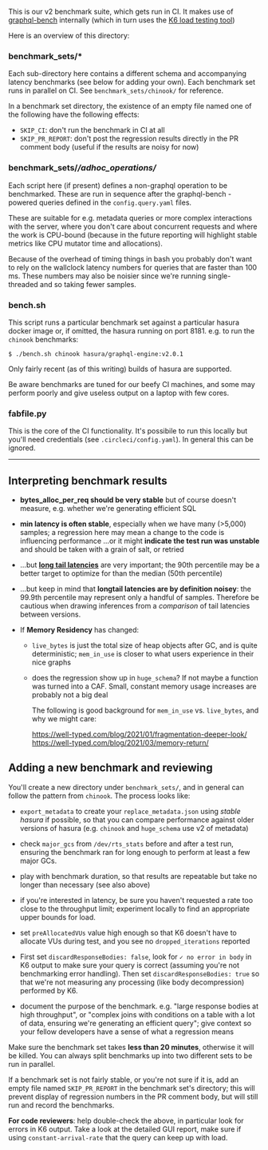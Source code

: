 This is our v2 benchmark suite, which gets run in CI. It makes use of
[graphql-bench](https://github.com/hasura/graphql-bench) internally (which in
turn uses the [K6 load testing tool](https://k6.io/))

Here is an overview of this directory:

### benchmark_sets/*

Each sub-directory here contains a different schema and accompanying latency
benchmarks (see below for adding your own). Each benchmark set runs in parallel
on CI. See `benchmark_sets/chinook/` for reference.

In a benchmark set directory, the existence of an empty file named one of the
following have the following effects:

- `SKIP_CI`: don't run the benchmark in CI at all
- `SKIP_PR_REPORT`: don't post the regression results directly in the PR
  comment body (useful if the results are noisy for now)

### benchmark_sets/*/adhoc_operations/*

Each script here (if present) defines a non-graphql operation to be
benchmarked. These are run in sequence after the graphql-bench -powered queries
defined in the `config.query.yaml` files.

These are suitable for e.g. metadata queries or more complex interactions with
the server, where you don't care about concurrent requests and where the work
is CPU-bound (because in the future reporting will highlight stable metrics
like CPU mutator time and allocations).

Because of the overhead of timing things in bash you probably don't want to
rely on the wallclock latency numbers for queries that are faster than 100 ms.
These numbers may also be noisier since we're running single-threaded and so
taking fewer samples.

### bench.sh

This script runs a particular benchmark set against a particular hasura docker
image or, if omitted, the hasura running on port 8181. e.g. to run the
`chinook` benchmarks:

    $ ./bench.sh chinook hasura/graphql-engine:v2.0.1

Only fairly recent (as of this writing) builds of hasura are supported.

Be aware benchmarks are tuned for our beefy CI machines, and some may perform
poorly and give useless output on a laptop with few cores.

### fabfile.py

This is the core of the CI functionality. It's possibile to run this locally
but you'll need credentials (see `.circleci/config.yaml`). In general this can
be ignored.

---

## Interpreting benchmark results

- **bytes_alloc_per_req should be very stable** but of course doesn't measure,
  e.g. whether we're generating efficient SQL 

- **min latency is often stable**, especially when we have many (>5,000) samples; a
  regression here may mean a change to the code is influencing performance
  ...or it might **indicate the test run was unstable** and should be taken
  with a grain of salt, or retried

- ...but **[long tail latencies](https://engineering.linkedin.com/performance/who-moved-my-99th-percentile-latency)**
  are very important; the 90th percentile may be a better target to optimize for
  than the median (50th percentile)

- ...but keep in mind that **longtail latencies are by definition noisey**: the
  99.9th percentile may represent only a handful of samples. Therefore be
  cautious when drawing inferences from a _comparison_ of tail latencies between
  versions.

- If **Memory Residency** has changed:
  - `live_bytes` is just the total size of heap objects after GC, and is quite 
    deterministic; `mem_in_use` is closer to what users experience in their nice graphs
  - does the regression show up in `huge_schema`? If not maybe a function was
    turned into a CAF. Small, constant memory usage increases are probably not
    a big deal

    The following is good background for `mem_in_use` vs. `live_bytes`, and why
    we might care:

    https://well-typed.com/blog/2021/01/fragmentation-deeper-look/
    https://well-typed.com/blog/2021/03/memory-return/

## Adding a new benchmark and reviewing

You'll create a new directory under `benchmark_sets/`, and in general can
follow the pattern from `chinook`. The process looks like:

- `export_metadata` to create your `replace_metadata.json` using _stable
  hasura_ if possible, so that you can compare performance against older
  versions of hasura (e.g. `chinook` and `huge_schema` use v2 of metadata)

- check `major_gcs` from `/dev/rts_stats` before and after a test run, ensuring
  the benchmark ran for long enough to perform at least a few major GCs.

- play with benchmark duration, so that results are repeatable but take no
  longer than necessary (see also above)

- if you're interested in latency, be sure you haven't requested a rate too
  close to the throughput limit; experiment locally to find an appropriate
  upper bounds for load.

- set `preAllocatedVUs` value high enough so that K6 doesn't have to allocate
  VUs during test, and you see no `dropped_iterations` reported

- First set `discardResponseBodies: false`, look for `✓ no error in body` in K6
  output to make sure your query is correct (assuming you're not benchmarking
  error handling). Then set `discardResponseBodies: true` so that we're not 
  measuring any processing (like body decompression) performed by K6.

- document the purpose of the benchmark. e.g. "large response bodies at high
  throughput", or "complex joins with conditions on a table with a lot of data,
  ensuring we're generating an efficient query"; give context so your fellow
  developers have a sense of what a regression means

Make sure the benchmark set takes **less than 20 minutes**, otherwise it will
be killed. You can always split benchmarks up into two different sets to be run
in parallel.

If a benchmark set is not fairly stable, or you're not sure if it is, add an
empty file named `SKIP_PR_REPORT` in the benchmark set's directory; this will
prevent display of regression numbers in the PR comment body, but will still
run and record the benchmarks.

**For code reviewers**: help double-check the above, in particular look for
errors in K6 output. Take a look at the detailed GUI report, make sure if using
`constant-arrival-rate` that the query can keep up with load.
